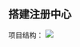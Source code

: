 
## 搭建注册中心

项目结构：
![](https://pic-1257412153.cos.ap-nanjing.myqcloud.com/images/images/2022/11/17/20221117170639-56beb8.png)